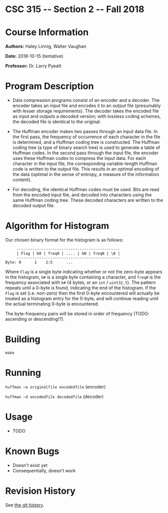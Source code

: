 CSC 315 -- Section 2 -- Fall 2018
=================================

Course Information
==================
**Authors:**
	Haley Linnig, Walter Vaughan    

**Date:**
	2018-10-15 (tentative)

**Professor:**
	Dr. Larry Pyeatt

Program Description
===================
- Data compression programs consist of an encoder and a decoder. The encoder takes
an input file and encodes it to an output file (presumably with lesser storage
requirements). The decoder takes the encoded file as input and outputs a decoded
version; with lossless coding schemes, the decoded file is identical to the
original.

- The Huffman encoder makes two passes through an input data file. In the first
pass, the frequency of occurrence of each character in the file is determined,
and a Huffman coding tree is constructed. The Huffman coding tree (a type of
binary search tree) is used to generate a table of Huffman codes. In the second
pass through the input file, the encoder uses these Huffman codes to compress
the input data. For each character in the input file, the corresponding
variable-length Huffman code is written to the output file. This results in an
optimal encoding of the data (optimal in the sense of entropy, a measure of the
information content).

- For decoding, the identical Huffman codes must be used. Bits are read from the
encoded input file, and decoded into characters using the same Huffman coding
tree. These decoded characters are written to the decoded output file.


Algorithm for Histogram
=======================

Our chosen binary format for the histogram is as follows:

```
     ----------------------------------------------
     | Flag | b0 | freq0 | .... | bN | freqN | \0 |
     ----------------------------------------------
Byte: 0      1    2:5      ...   
```

Where `Flag` is a single byte indicating whether or not the zero-byte appears in
the histogram, `b#` is a single byte containing a character, and `freq#` is the
frequency associated with `b#` (4 bytes, or an `int` / `uint32_t`). The pattern
repeats until a 0-byte is found, indicating the end of the histogram. If the
`Flag` is set (i.e. non-zero) then the first 0-byte encountered will actually
be treated as a histogram entry for the 0-byte, and will continue reading until
the actual terminating 0-byte is encountered.

The byte-frequency pairs will be stored in order of frequency (TODO: ascending
or descending!?).

Building
========
`make`

Running
=======
`huffman –e originalfile encodedfile`    (encoder)

`huffman –d encodedfile decodedfile`     (decoder)


Usage
=====
 - TODO

Known Bugs
==========
 - Doesn't exist yet
 - Consequentially, doesn't work

Revision History
================
See [the git
history](https://gitlab.mcs.sdsmt.edu/7385302/csc315_fall2018_project1/commits/master).
